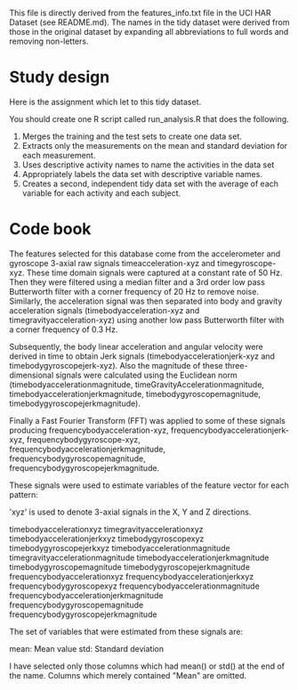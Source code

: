 This file is directly derived from the features_info.txt file in the
UCI HAR Dataset (see README.md). The names in the tidy dataset were
derived from those in the original dataset by expanding all
abbreviations to full words and removing non-letters.

Study design
============
Here is the assignment which let to this tidy dataset.

You should create one R script called run_analysis.R that does the following. 
1. Merges the training and the test sets to create one data set.
2. Extracts only the measurements on the mean and standard deviation for each measurement. 
3. Uses descriptive activity names to name the activities in the data set
4. Appropriately labels the data set with descriptive variable names. 
5. Creates a second, independent tidy data set with the average of each variable for each activity and each subject. 

Code book
=========
The features selected for this database come from the accelerometer
and gyroscope 3-axial raw signals timeacceleration-xyz and
timegyroscope-xyz. These time domain signals were captured at a
constant rate of 50 Hz. Then they were filtered using a median filter
and a 3rd order low pass Butterworth filter with a corner frequency of
20 Hz to remove noise. Similarly, the acceleration signal was then
separated into body and gravity acceleration signals
(timebodyacceleration-xyz and timegravityacceleration-xyz) using
another low pass Butterworth filter with a corner frequency of 0.3 Hz.

Subsequently, the body linear acceleration and angular velocity were
derived in time to obtain Jerk signals (timebodyaccelerationjerk-xyz
and timebodygyroscopejerk-xyz). Also the magnitude of these
three-dimensional signals were calculated using the Euclidean norm
(timebodyaccelerationmagnitude, timeGravityAccelerationmagnitude,
timebodyaccelerationjerkmagnitude, timebodygyroscopemagnitude,
timebodygyroscopejerkmagnitude).

Finally a Fast Fourier Transform (FFT) was applied to some of these
signals producing frequencybodyacceleration-xyz,
frequencybodyaccelerationjerk-xyz, frequencybodygyroscope-xyz,
frequencybodyaccelerationjerkmagnitude,
frequencybodygyroscopemagnitude, frequencybodygyroscopejerkmagnitude.

These signals were used to estimate variables of the feature vector
for each pattern:

'xyz' is used to denote 3-axial signals in the X, Y and Z directions.

timebodyaccelerationxyz
timegravityaccelerationxyz
timebodyaccelerationjerkxyz
timebodygyroscopexyz
timebodygyroscopejerkxyz
timebodyaccelerationmagnitude
timegravityaccelerationmagnitude
timebodyaccelerationjerkmagnitude
timebodygyroscopemagnitude
timebodygyroscopejerkmagnitude
frequencybodyaccelerationxyz
frequencybodyaccelerationjerkxyz
frequencybodygyroscopexyz
frequencybodyaccelerationmagnitude
frequencybodyaccelerationjerkmagnitude
frequencybodygyroscopemagnitude
frequencybodygyroscopejerkmagnitude

The set of variables that were estimated from these signals are: 

mean: Mean value
std: Standard deviation

I have selected only those columns which had mean() or std() at the
end of the name. Columns which merely contained "Mean" are omitted.
